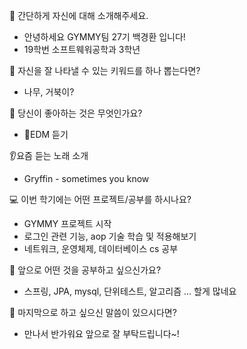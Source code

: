 👋 간단하게 자신에 대해 소개해주세요.
- 안녕하세요 GYMMY팀 27기 백경환 입니다!
- 19학번 소프트웨워공학과 3학년

🔎 자신을 잘 나타낼 수 있는 키워드를 하나 뽑는다면?
- 나무, 거북이?

💌 당신이 좋아하는 것은 무엇인가요?
- 🎵EDM 듣기

👂요즘 듣는 노래 소개
- Gryffin - sometimes you know

💻 이번 학기에는 어떤 프로젝트/공부를 하시나요?
- GYMMY 프로젝트 시작
- 로그인 관련 기능, aop 기술 학습 및 적용해보기 
- 네트워크, 운영체제, 데이터베이스 cs 공부

👣 앞으로 어떤 것을 공부하고 싶으신가요?
- 스프링, JPA, mysql, 단위테스트, 알고리즘 ... 할게 많네요 

💙 마지막으로 하고 싶으신 말씀이 있으시다면?
- 만나서 반가워요 앞으로 잘 부탁드립니다~!
